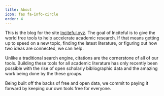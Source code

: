 ```yaml
---
title: About
icon: fas fa-info-circle
order: 4
---
```


This is the blog for the site [Inciteful.xyz](https://inciteful.xyz). The goal of Inciteful is to give the world free tools to help accelerate academic research. If that means getting up to speed on a new topic, finding the latest literature, or figuring out how two ideas are connected, we can help.

Unlike a traditional search engine, citations are the cornerstone of all of our tools. Building these tools for all academic literature has only recently been possible with the rise of open scholarly bibliographic data and the amazing work being done by the these groups.

Being built off the backs of free and open data, we commit to paying it forward by keeping our own tools free for everyone.
